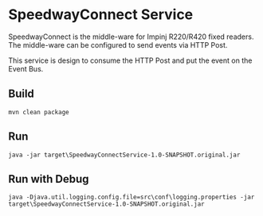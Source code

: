 # SpeedwayConnect Service

SpeedwayConnect is the middle-ware for Impinj R220/R420 fixed readers. The middle-ware can be configured to send events via HTTP Post.

This service is design to consume the HTTP Post and put the event on the Event Bus.


## Build

```
mvn clean package
```

## Run

```
java -jar target\SpeedwayConnectService-1.0-SNAPSHOT.original.jar
```
## Run with Debug

```
java -Djava.util.logging.config.file=src\conf\logging.properties -jar target\SpeedwayConnectService-1.0-SNAPSHOT.original.jar
```
